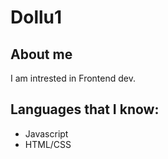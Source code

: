 # Dollu1

## About me

I am intrested in Frontend dev.

## Languages that I know:

- Javascript
- HTML/CSS
